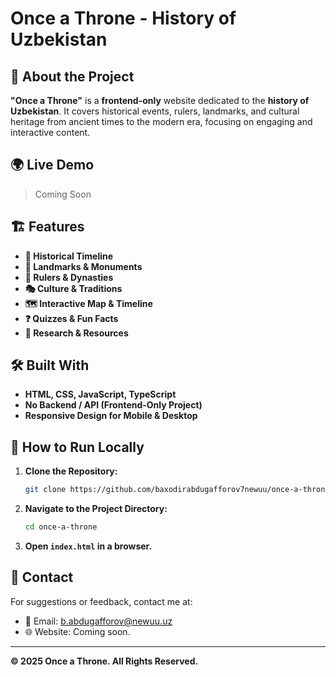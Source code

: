 # Once a Throne - History of Uzbekistan

## 📜 About the Project
**"Once a Throne"** is a **frontend-only** website dedicated to the **history of Uzbekistan**. It covers historical events, rulers, 
landmarks, and cultural heritage from ancient times to the modern era, focusing on engaging and interactive content.

## 🌍 Live Demo
> Coming Soon

## 🏗️ Features
- **📜 Historical Timeline**
- **🏰 Landmarks & Monuments** 
- **👑 Rulers & Dynasties** 
- **🎭 Culture & Traditions** 
- **🗺️ Interactive Map & Timeline** 
- **❓ Quizzes & Fun Facts**
- **📖 Research & Resources** 

## 🛠️ Built With
- **HTML, CSS, JavaScript, TypeScript**
- **No Backend / API (Frontend-Only Project)**
- **Responsive Design for Mobile & Desktop**

## 🚀 How to Run Locally
1. **Clone the Repository:**
   ```sh
   git clone https://github.com/baxodirabdugafforov7newuu/once-a-throne.git
   ```
2. **Navigate to the Project Directory:**
   ```sh
   cd once-a-throne
   ```
3. **Open `index.html` in a browser.**

## 📩 Contact
For suggestions or feedback, contact me at:
- 📧 Email: b.abdugafforov@newuu.uz
- 🌐 Website: Coming soon.

---
**© 2025 Once a Throne. All Rights Reserved.**
